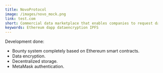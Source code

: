 ```yaml
---
title: NovoProtocol
image: /images/novo_mock.png
link: test.com
short: Commercial data marketplace that enables companies to request data on others anywhere in the world.    
keywords: Ethereum dapp dataencryption IPFS
---
```


Development done:

- Bounty system completely based on Ethereum smart contracts.
- Data encryption.
- Decentralized storage.
- MetaMask authentication.